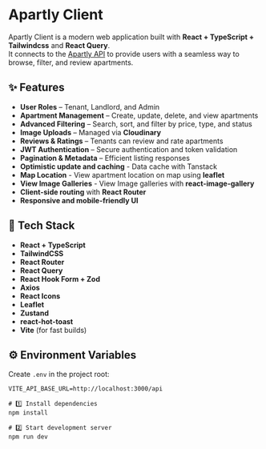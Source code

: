 # Apartly Client

Apartly Client is a modern web application built with **React + TypeScript + Tailwindcss** and **React Query**.  
It connects to the [Apartly API](../apartly-api) to provide users with a seamless way to browse, filter, and review apartments.

## ✨ Features

- **User Roles** – Tenant, Landlord, and Admin
- **Apartment Management** – Create, update, delete, and view apartments
- **Advanced Filtering** – Search, sort, and filter by price, type, and status
- **Image Uploads** – Managed via **Cloudinary**
- **Reviews & Ratings** – Tenants can review and rate apartments
- **JWT Authentication** – Secure authentication and token validation
- **Pagination & Metadata** – Efficient listing responses
- **Optimistic update and caching** - Data cache with Tanstack
- **Map Location** - View apartment location on map using **leaflet**
- **View Image Galleries** - View Image galleries with **react-image-gallery**
- **Client-side routing** with **React Router**
- **Responsive and mobile-friendly UI**

## 🧠 Tech Stack

- **React + TypeScript**
- **TailwindCSS**
- **React Router**
- **React Query**
- **React Hook Form + Zod**
- **Axios**
- **React Icons**
- **Leaflet**
- **Zustand**
- **react-hot-toast**
- **Vite** (for fast builds)

## ⚙️ Environment Variables

Create `.env` in the project root:

```env
VITE_API_BASE_URL=http://localhost:3000/api

# 1️⃣ Install dependencies
npm install

# 2️⃣ Start development server
npm run dev
```
